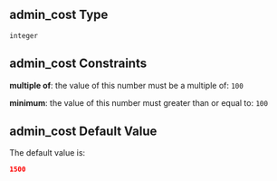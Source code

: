 ## admin\_cost Type

`integer`

## admin\_cost Constraints

**multiple of**: the value of this number must be a multiple of: `100`

**minimum**: the value of this number must greater than or equal to: `100`

## admin\_cost Default Value

The default value is:

```json
1500
```
